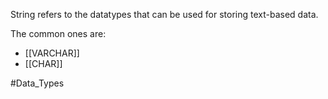 String refers to the datatypes that can be used for storing text-based data.

The common ones are:
- [[VARCHAR]]
- [[CHAR]]

#Data_Types 